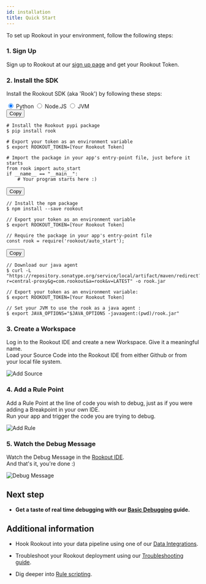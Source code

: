 ```yaml
---
id: installation
title: Quick Start
---
```


To set up Rookout in your environment, follow the following steps:

### 1. Sign Up

Sign up to Rookout at our <a href="http://www.rookout.com/trial">sign up page</a> and get your Rookout Token.

### 2. Install the SDK

Install the Rookout SDK (aka 'Rook') by following these steps:

<div class="tab-container">
<input id="tab1" type="radio" name="tabs" class="tab-button" checked="true" />
<label for="tab1" class="tab-title">Python</label>
<input id="tab2" type="radio" name="tabs" class="tab-button" />
<label for="tab2" class="tab-title">Node.JS</label>
<input id="tab3" type="radio" name="tabs" class="tab-button" />
<label for="tab3" class="tab-title">JVM</label>
<div id="content1" class="tab-content hljs">
<button onclick="copyToClipboard(this)" class="tab-copy button">Copy</button>

    # Install the Rookout pypi package
    $ pip install rook

    # Export your token as an environment variable
    $ export ROOKOUT_TOKEN=[Your Rookout Token]

    # Import the package in your app's entry-point file, just before it starts
    from rook import auto_start
    if __name__ == "__main__":
        # Your program starts here :)

</div>
<div id="content2" class="tab-content hljs">
<button onclick="copyToClipboard(this)" class="tab-copy button">Copy</button>

    // Install the npm package
    $ npm install --save rookout

    // Export your token as an environment variable
    $ export ROOKOUT_TOKEN=[Your Rookout Token]

    // Require the package in your app's entry-point file
    const rook = require('rookout/auto_start');

</div>
<div id="content3" class="tab-content hljs">
<button onclick="copyToClipboard(this)" class="tab-copy button">Copy</button>

    // Download our java agent
    $ curl -L "https://repository.sonatype.org/service/local/artifact/maven/redirect?r=central-proxy&g=com.rookout&a=rook&v=LATEST" -o rook.jar

    // Export your token as an environment variable:
    $ export ROOKOUT_TOKEN=[Your Rookout Token]

    // Set your JVM to use the rook as a java agent :  
    $ export JAVA_OPTIONS="$JAVA_OPTIONS -javaagent:(pwd)/rook.jar"

</div>
</div>

### 3. Create a Workspace

Log in to the Rookout IDE and create a new Workspace. Give it a meaningful name.<br/>
Load your Source Code into the Rookout IDE from either Github or from your local file system.

![Add Source](/img/screenshots/quick_start_3.png)

### 4. Add a Rule Point

Add a Rule Point at the line of code you wish to debug, just as if you were adding a Breakpoint in your own IDE.<br/>
Run your app and trigger the code you are trying to debug.

![Add Rule](/img/screenshots/quick_start_4.png)

### 5. Watch the Debug Message

Watch the Debug Message in the [Rookout IDE](https://app.rookout.com).<br/>
And that's it, you're done :)

![Debug Message](/img/screenshots/quick_start_5.png)

## Next step

- __Get a taste of real time debugging with our [Basic Debugging](rules-index.md) guide.__

## Additional information

- Hook Rookout into your data pipeline using one of our [Data Integrations](integrations-home.md).

- Troubleshoot your Rookout deployment using our [Troubleshooting guide](troubleshooting-rules.md).

- Dig deeper into [Rule scripting](rules-index.md).
